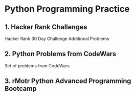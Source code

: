 # Python Programming Practice

## 1. Hacker Rank Challenges

Hacker Rank 30 Day Challenge
Additional Problems

## 2. Python Problems from CodeWars

Set of problems from CodeWars

## 3. rMotr Python Advanced Programming Bootcamp
